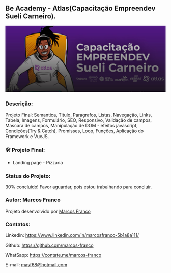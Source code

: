 ## Be Academy - Atlas(Capacitação Empreendev Sueli Carneiro).

![preview](./imagens/preview8.jpg)


### Descrição:

Projeto Final: Semantica, Titulo, Paragrafos, Listas, Navegação, Links, Tabela, Imagens, Formulário, SEO, Responsivo,
Validação de campos, Mascara de campos, Manipulação de DOM - efeitos javascript, Condições(Try & Catch), Promisses, Loop,
Funções, Aplicação do Framework e VueJS.


### 🛠 Projeto Final:
- Landing page - Pizzaria

### Status do Projeto:
30% concluido! Favor aguardar, pois estou trabalhando para concluir. 

### Autor: Marcos Franco
Projeto desenvolvido por [Marcos Franco](https://www.linkedin.com/in/marcosfranco-5b1a8a111/)

### Contatos:
Linkedin: https://www.linkedin.com/in/marcosfranco-5b1a8a111/

Github: https://github.com/marcos-franco

WhatSapp: https://contate.me/marcos-franco

E-mail: masf68@hotmail.com
